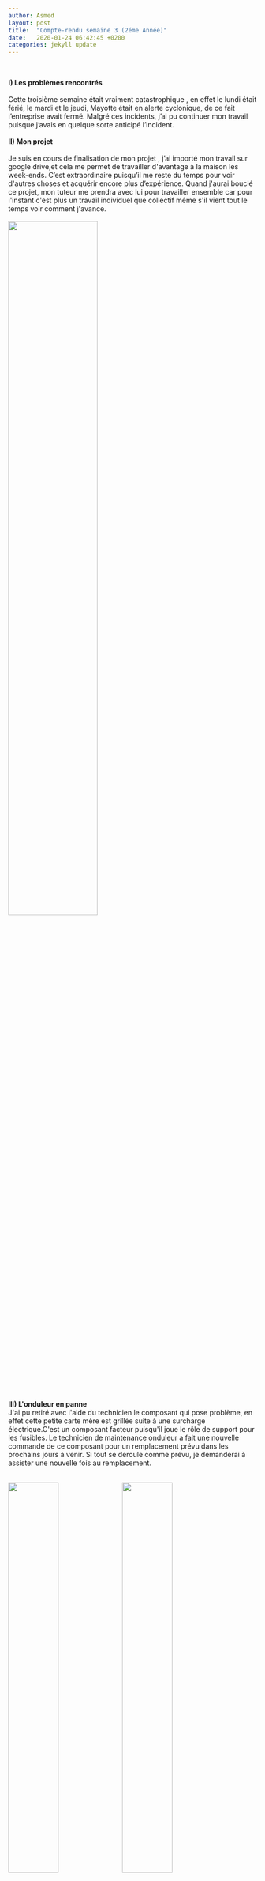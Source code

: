```yaml
---
author: Asmed
layout: post
title:  "Compte-rendu semaine 3 (2éme Année)"
date:   2020-01-24 06:42:45 +0200
categories: jekyll update
---
```

<br/>

**I) Les problèmes rencontrés**  
<br/>
Cette  troisième semaine était vraiment catastrophique , en effet le lundi était férié, le mardi et le jeudi, Mayotte était en alerte cyclonique, de ce fait l’entreprise avait fermé. Malgré ces incidents, j’ai pu continuer mon travail puisque j’avais en quelque sorte anticipé l’incident.  
<br/>
**II) Mon projet**  
<br/>
Je suis en cours de finalisation de mon projet , j’ai importé mon travail sur google drive,et cela me permet de travailler d'avantage à la maison les week-ends. C’est extraordinaire puisqu’il me reste du temps pour voir d'autres choses et acquérir encore plus d’expérience.
Quand j'aurai bouclé ce projet, mon tuteur me prendra avec lui pour travailler ensemble car pour l'instant c'est plus un travail individuel que collectif même s'il vient tout le temps voir comment j'avance.  
<br/>
<img width="60%" src="/jekyll-wing-template/assets/proj.png" />


<br/>

**III) L'onduleur en panne**
<br/>
J'ai pu retiré avec l'aide du technicien le composant qui pose problème, en effet cette petite carte mère est grillée suite à une surcharge électrique.C'est un composant facteur puisqu'il joue le rôle de support pour les fusibles. Le technicien de maintenance onduleur a fait une nouvelle commande de ce composant pour un remplacement prévu dans les prochains jours à venir.
Si tout se deroule comme prévu, je demanderai à assister une nouvelle fois au remplacement.  

<br/> 
<img width="45%" src="/jekyll-wing-template/assets/fu1.jpg" />
<img width="45%" src="/jekyll-wing-template/assets/fu2.jpg" />

<br/> 
<br/> 



<p>
Vous pouvez accéder à une petite partie de mon projet en cliquant
<a href="/jekyll-wing-template/assets/Intercos.xlsx" target="_blank">ici</a>.  
<p>
Ainsi qu'à une petite partie du fichier annexe en cliquant
<a href="/jekyll-wing-template/assets/swi.doc" target="_blank">ici</a>.
<!-- lien fichier -->
